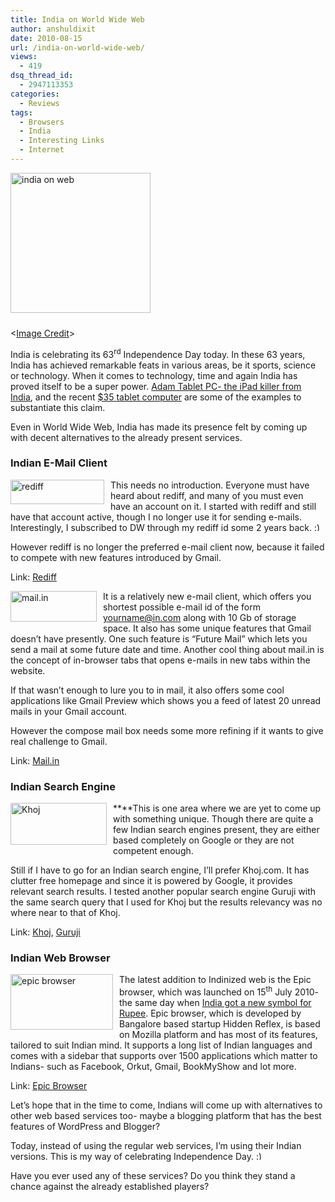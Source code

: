 ```yaml
---
title: India on World Wide Web
author: anshuldixit
date: 2010-08-15
url: /india-on-world-wide-web/
views:
  - 419
dsq_thread_id:
  - 2947113353
categories:
  - Reviews
tags:
  - Browsers
  - India
  - Interesting Links
  - Internet
---
```

[<img class="wp-image-50908" style="margin: 0px 10px 10px 0px;border: 0px" src="http://cdn.devilsworkshop.org/files/2010/08/indiaonweb_thumb.jpg" border="0" alt="india on web" width="224" height="224" />][1]

<<a href="http://www.roopinder.com/blog/it/net-result" onclick="_gaq.push(['_trackEvent', 'outbound-article', 'http://www.roopinder.com/blog/it/net-result', 'Image Credit']);" target="_blank">Image Credit</a>>

India is celebrating its 63<sup>rd</sup> Independence Day today. In these 63 years, India has achieved remarkable feats in various areas, be it sports, science or technology. When it comes to technology, time and again India has proved itself to be a super power. [Adam Tablet PC- the iPad killer from India][2], and the recent [$35 tablet computer][3] are some of the examples to substantiate this claim.

Even in World Wide Web, India has made its presence felt by coming up with decent alternatives to the already present services.

### **Indian E-Mail Client**

[<img style="margin: 0px 10px 10px 0px;border: 0px" src="http://cdn.devilsworkshop.org/files/2010/08/rediff_thumb.jpg" border="0" alt="rediff" width="150" height="39" align="left" />][4] This needs no introduction. Everyone must have heard about rediff, and many of you must even have an account on it. I started with rediff and still have that account active, though I no longer use it for sending e-mails. Interestingly, I subscribed to DW through my rediff id some 2 years back. <img src="http://devilsworkshop.org/wp-includes/images/smilies/simple-smile.png" alt=":)" class="wp-smiley" style="height: 1em; max-height: 1em;" />

However rediff is no longer the preferred e-mail client now, because it failed to compete with new features introduced by Gmail.

Link: <a href="http://www.rediff.com/" onclick="_gaq.push(['_trackEvent', 'outbound-article', 'http://www.rediff.com/', 'Rediff']);" >Rediff</a>

[<img style="margin: 0px 10px 10px 0px;border: 0px" src="http://cdn.devilsworkshop.org/files/2010/08/mail.in_thumb.jpg" border="0" alt="mail.in" width="138" height="49" align="left" />][5] It is a relatively new e-mail client, which offers you shortest possible e-mail id of the form <yourname@in.com> along with 10 Gb of storage space. It also has some unique features that Gmail doesn’t have presently. One such feature is “Future Mail” which lets you send a mail at some future date and time. Another cool thing about mail.in is the concept of in-browser tabs that opens e-mails in new tabs within the website.

If that wasn’t enough to lure you to in mail, it also offers some cool applications like Gmail Preview which shows you a feed of latest 20 unread mails in your Gmail account.

However the compose mail box needs some more refining if it wants to give real challenge to Gmail.

Link: <a href="http://www.mail.in.com/" onclick="_gaq.push(['_trackEvent', 'outbound-article', 'http://www.mail.in.com/', 'Mail.in']);" >Mail.in</a>

### **Indian Search Engine**

**[<img style="margin: 0px 10px 10px 0px;border: 0px" src="http://cdn.devilsworkshop.org/files/2010/08/Khoj_thumb.jpg" border="0" alt="Khoj" width="154" height="67" align="left" />][6]**This is one area where we are yet to come up with something unique. Though there are quite a few Indian search engines present, they are either based completely on Google or they are not competent enough.

Still if I have to go for an Indian search engine, I’ll prefer Khoj.com. It has clutter free homepage and since it is powered by Google, it provides relevant search results. I tested another popular search engine Guruji with the same search query that I used for Khoj but the results relevancy was no where near to that of Khoj.

Link: <a href="http://www.khoj.com/" onclick="_gaq.push(['_trackEvent', 'outbound-article', 'http://www.khoj.com/', 'Khoj']);" >Khoj</a>, <a href="http://www.guruji.com/" onclick="_gaq.push(['_trackEvent', 'outbound-article', 'http://www.guruji.com/', 'Guruji']);" >Guruji</a>

### **Indian Web Browser**

[<img style="margin: 0px 10px 10px 0px;border: 0px" src="http://cdn.devilsworkshop.org/files/2010/08/epicbrowser_thumb.jpg" border="0" alt="epic browser" width="164" height="89" align="left" />][7] The latest addition to Indinized web is the Epic browser, which was launched on 15<sup>th</sup> July 2010- the same day when [India got a new symbol for Rupee][8]. Epic browser, which is developed by Bangalore based startup Hidden Reflex, is based on Mozilla platform and has most of its features, tailored to suit Indian mind. It supports a long list of Indian languages and comes with a sidebar that supports over 1500 applications which matter to Indians- such as Facebook, Orkut, Gmail, BookMyShow and lot more.

Link: <a href="http://www.epicbrowser.com/" onclick="_gaq.push(['_trackEvent', 'outbound-article', 'http://www.epicbrowser.com/', 'Epic Browser']);" >Epic Browser</a>

Let’s hope that in the time to come, Indians will come up with alternatives to other web based services too- maybe a blogging platform that has the best features of WordPress and Blogger?

Today, instead of using the regular web services, I&#8217;m using their Indian versions. This is my way of celebrating Independence Day. <img src="http://devilsworkshop.org/wp-includes/images/smilies/simple-smile.png" alt=":)" class="wp-smiley" style="height: 1em; max-height: 1em;" />

Have you ever used any of these services? Do you think they stand a chance against the already established players?

 [1]: http://cdn.devilsworkshop.org/files/2010/08/indiaonweb.jpg
 [2]: http://devilsworkshop.org/adam-tablet-pc-from-india/
 [3]: http://devilsworkshop.org/india-makes-35-tablet-computer/
 [4]: http://cdn.devilsworkshop.org/files/2010/08/rediff.jpg
 [5]: http://cdn.devilsworkshop.org/files/2010/08/mail.in_.jpg
 [6]: http://cdn.devilsworkshop.org/files/2010/08/Khoj.jpg
 [7]: http://cdn.devilsworkshop.org/files/2010/08/epicbrowser.jpg
 [8]: http://devilsworkshop.org/when-will-the-rupee-symbol-be-officially-released/
